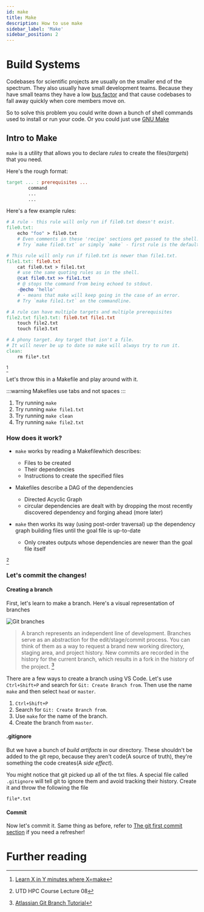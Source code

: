 ```yaml
---
id: make
title: Make
description: How to use make
sidebar_label: 'Make'
sidebar_position: 2
---
```


# Build Systems

Codebases for scientific projects are usually on the smaller end of the
spectrum. They also usually have small development teams. Because they have
small teams they have a low [bus
factor](https://www.wikipedia.org/wiki/Bus_factor) and that cause codebases to
fall away quickly when core members move on.

So to solve this problem you could write down a bunch of shell commands used to
install or run your code. Or you could just use [GNU Make](https://www.gnu.org/software/make/)

## Intro to Make

`make` is a utility that allows you to declare _rules_ to create the
files(_targets_) that you need.

Here's the rough format:

```makefile
target ... : prerequisites ...
        command
        ...
        ...
```

Here's a few example rules:

```makefile title="Makefile"
# A rule - this rule will only run if file0.txt doesn't exist.
file0.txt:
	echo "foo" > file0.txt
	# Even comments in these 'recipe' sections get passed to the shell.
	# Try `make file0.txt` or simply `make` - first rule is the default.

# This rule will only run if file0.txt is newer than file1.txt.
file1.txt: file0.txt
	cat file0.txt > file1.txt
	# use the same quoting rules as in the shell.
	@cat file0.txt >> file1.txt
	# @ stops the command from being echoed to stdout.
	-@echo 'hello'
	# - means that make will keep going in the case of an error.
	# Try `make file1.txt` on the commandline.

# A rule can have multiple targets and multiple prerequisites
file2.txt file3.txt: file0.txt file1.txt
	touch file2.txt
	touch file3.txt

# A phony target. Any target that isn't a file.
# It will never be up to date so make will always try to run it.
clean:
	rm file*.txt
```

[^1]

Let's throw this in a Makefile and play around with it.

:::warning
Makefiles use tabs and not spaces
:::

1. Try running `make`
2. Try running `make file1.txt`
3. Try running `make clean`
4. Try running `make file2.txt`

### How does it work?

- `make` works by reading a Makefilewhich describes:

  - Files to be created
  - Their dependencies
  - Instructions to create the specified files

- Makefiles describe a DAG of the dependencies

  - Directed Acyclic Graph
  - circular dependencies are dealt with by dropping the most recently
    discovered dependency and forging ahead (more later)

- `make` then works its way (using post-order traversal) up the dependency
  graph building files until the goal file is up-to-date

  - Only creates outputs whose dependencies are newer than the goal file itself

[^2]

### Let's commit the changes!

#### Creating a branch

First, let's learn to make a branch. Here's a visual representation of branches

![Git branches](https://wac-cdn.atlassian.com/dam/jcr:746be214-eb99-462c-9319-04a4d2eeebfa/01.svg?cdnVersion=1629)

> A branch represents an independent line of development. Branches serve as an abstraction for the edit/stage/commit process. You can think of them as a way to request a brand new working directory, staging area, and project history. New commits are recorded in the history for the current branch, which results in a fork in the history of the project. [^3]

There are a few ways to create a branch using VS Code. Let's use `Ctrl+Shift+P` and search for `Git: Create Branch from`. Then use the name `make` and then select `head` or `master`.

1. `Ctrl+Shift+P`
2. Search for `Git: Create Branch from`.
3. Use `make` for the name of the branch.
4. Create the branch from `master`.

#### .gitignore

But we have a bunch of _build artifacts_ in our directory. These
shouldn't be added to the git repo, because they aren't code(A source of truth),
they're something the code creates(A _side effect_).

You might notice that git picked up all of the txt files. A special file called
`.gitignore` will tell git to ignore them and avoid tracking their history. Create it and throw the following the file

```gitignore title=".gitignore"
file*.txt
```

#### Commit

Now let's commit it. Same thing as before, refer to [The git first commit
section](./git#first-commit) if you need a refresher!

# Further reading

[^1]: [Learn X in Y minutes where X=make](https://learnxinyminutes.com/docs/make/)
[^2]: UTD HPC Course Lecture 08
[^3]: [Atlassian Git Branch Tutorial](https://www.atlassian.com/git/tutorials/using-branches)
